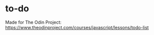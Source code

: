 # to-do

Made for The Odin Project: https://www.theodinproject.com/courses/javascript/lessons/todo-list 